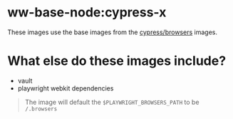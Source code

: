 # ww-base-node:cypress-x

These images use the base images from the [cypress/browsers](https://hub.docker.com/r/cypress/browsers/) images.

# What else do these images include?
* vault
* playwright webkit dependencies

> The image will default the `$PLAYWRIGHT_BROWSERS_PATH` to be `/.browsers`